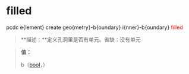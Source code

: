 # filled
pcdc e{lement} create geo{metry}-b{oundary} i{nner}-b{oundary} <span style='color: red;'>filled</span>
> **描述：**定义孔洞里是否有单元。省缺：没有单元

> 
> **值：**
> 
> b（[bool](数据类型/bool/)，）

